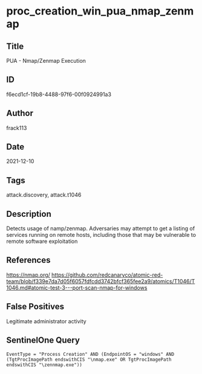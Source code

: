 # proc_creation_win_pua_nmap_zenmap

## Title
PUA - Nmap/Zenmap Execution

## ID
f6ecd1cf-19b8-4488-97f6-00f0924991a3

## Author
frack113

## Date
2021-12-10

## Tags
attack.discovery, attack.t1046

## Description
Detects usage of namp/zenmap. Adversaries may attempt to get a listing of services running on remote hosts, including those that may be vulnerable to remote software exploitation

## References
https://nmap.org/
https://github.com/redcanaryco/atomic-red-team/blob/f339e7da7d05f6057fdfcdd3742bfcf365fee2a9/atomics/T1046/T1046.md#atomic-test-3---port-scan-nmap-for-windows

## False Positives
Legitimate administrator activity

## SentinelOne Query
```
EventType = "Process Creation" AND (EndpointOS = "windows" AND (TgtProcImagePath endswithCIS "\nmap.exe" OR TgtProcImagePath endswithCIS "\zennmap.exe"))

```